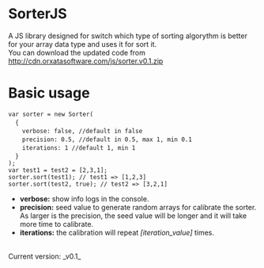 # SorterJS
A JS library designed for switch which type of sorting algorythm is better for your array data type and uses it for sort it.<br/>
You can download the updated code from http://cdn.orxatasoftware.com/js/sorter.v0.1.zip

# Basic usage

`var sorter = new Sorter(` <br/>
&emsp;`{` <br/>
&emsp;&emsp;`verbose: false, //default in false`<br/>
&emsp;&emsp;`precision: 0.5, //default in 0.5, max 1, min 0.1`<br/>
&emsp;&emsp;`iterations: 1 //default 1, min 1`<br/>
&emsp;`}`<br/>
`);`
<br/>
`var test1 = test2 = [2,3,1];`<br/>
`sorter.sort(test1); // test1 => [1,2,3]`<br/>
`sorter.sort(test2, true); // test2 => [3,2,1]`


- __verbose:__ show info logs in the console.
- __precision:__ seed value to generate random arrays for calibrate the sorter. As larger is the precision, the seed value will be longer and it will take more time to calibrate.
- __iterations:__ the calibration will repeat _[iteration_value]_ times.
<br/>
Current version: _v0.1_
